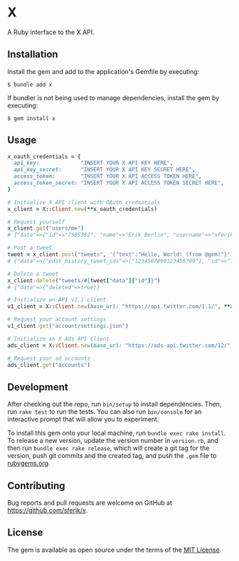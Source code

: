 # X

A Ruby interface to the X API.

## Installation

Install the gem and add to the application's Gemfile by executing:

    $ bundle add x

If bundler is not being used to manage dependencies, install the gem by executing:

    $ gem install x

## Usage

```ruby
x_oauth_credentials = {
  api_key:             "INSERT YOUR X API KEY HERE",
  api_key_secret:      "INSERT YOUR X API KEY SECRET HERE",
  access_token:        "INSERT YOUR X API ACCESS TOKEN HERE",
  access_token_secret: "INSERT YOUR X API ACCESS TOKEN SECRET HERE",
}

# Initialize X API client with OAuth credentials
x_client = X::Client.new(**x_oauth_credentials)

# Request yourself
x_client.get("users/me")
# {"data"=>{"id"=>"7505382", "name"=>"Erik Berlin", "username"=>"sferik"}}

# Post a tweet
tweet = x_client.post("tweets", '{"text":"Hello, World! (from @gem)"}')
# {"data"=>{"edit_history_tweet_ids"=>["1234567890123456789"], "id"=>"1234567890123456789", "text"=>"Hello, World! (from @gem)"}}

# Delete a tweet
x_client.delete("tweets/#{tweet["data"]["id"]}")
# {"data"=>{"deleted"=>true}}

# Initialize an API v1.1 client
v1_client = X::Client.new(base_url: "https://api.twitter.com/1.1/", **x_oauth_credentials)

# Request your account settings
v1_client.get("account/settings.json")

# Initialize an X Ads API client
ads_client = X::Client.new(base_url: "https://ads-api.twitter.com/12/", **x_oauth_credentials)

# Request your ad accounts
ads_client.get("accounts")
```

## Development

After checking out the repo, run `bin/setup` to install dependencies. Then, run `rake test` to run the tests. You can also run `bin/console` for an interactive prompt that will allow you to experiment.

To install this gem onto your local machine, run `bundle exec rake install`. To release a new version, update the version number in `version.rb`, and then run `bundle exec rake release`, which will create a git tag for the version, push git commits and the created tag, and push the `.gem` file to [rubygems.org](https://rubygems.org).

## Contributing

Bug reports and pull requests are welcome on GitHub at https://github.com/sferik/x.

## License

The gem is available as open source under the terms of the [MIT License](https://opensource.org/licenses/MIT).
